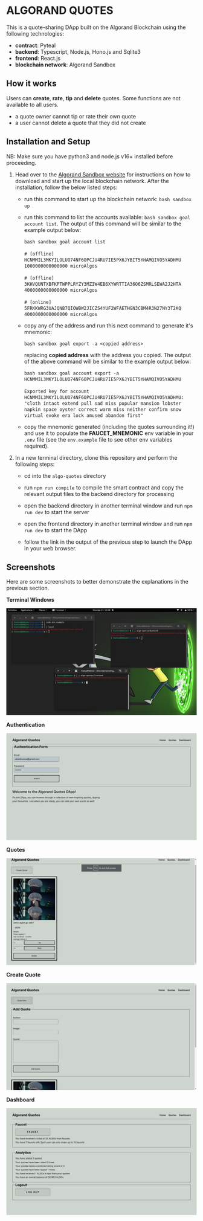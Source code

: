 # ALGORAND QUOTES

This is a quote-sharing DApp built on the Algorand Blockchain using the following technologies:

- **contract**: Pyteal
- **backend**: Typescript, Node.js, Hono.js and Sqlite3
- **frontend**: React.js
- **blockchain network**: Algorand Sandbox

## How it works

Users can **create**, **rate**, **tip** and **delete** quotes. Some functions are not available to all users.

- a quote owner cannot tip or rate their own quote
- a user cannot delete a quote that they did not create


## Installation and Setup

NB: Make sure you have python3 and node.js v16+ installed before proceeding.

1. Head over to the [Algorand Sandbox website](https://github.com/algorand/sandbox) for instructions on how to download and start up the local blockchain network. After the installation, follow the below listed steps:
    - run this command to start up the blockchain network: `bash sandbox up`
    - run this command to list the accounts available: `bash sandbox goal account list`. The output of this command will be similar to the example output below:

        ```
        bash sandbox goal account list

        # [offline]	HCNMMIL3MKYILOLUO74NF6OPCJU4RU7IE5PX6JYBIT5YHAMQIVO5YADHMU	1000000000000000 microAlgos

        # [offline]	3KHVQUNTXBFKPTWPPLRYZY3MZIW4EB6XYWRTTIA36O6ZSMRLSEWA2J2HTA	4000000000000000 microAlgos

        # [online]	5FRKKWRG3UAJQNB7QIOWBW2JICZS4YUF2WFAETHGN3CBM4R3N27NY3T2KQ	4000000000000000 microAlgos
        ```

    - copy any of the address and run this next command to generate it's mnemonic: 
        ```
        bash sandbox goal export -a <copied address>
        ```
        replacing **copied address** with the address you copied. 
        The output of the above command will be similar to the example output below:

        ```
        bash sandbox goal account export -a HCNMMIL3MKYILOLUO74NF6OPCJU4RU7IE5PX6JYBIT5YHAMQIVO5YADHMU

        Exported key for account HCNMMIL3MKYILOLUO74NF6OPCJU4RU7IE5PX6JYBIT5YHAMQIVO5YADHMU: "cloth intact extend pull sad miss popular mansion lobster napkin space oyster correct warm miss neither confirm snow virtual evoke era lock amused abandon first"
        ```
    - copy the mnemonic generated (including the quotes surrounding it!) and use it to populate the **FAUCET_MNEMONIC** env variable in your `.env` file (see the `env.example` file to see other env variables required).

2. In a new terminal directory, clone this repository and perform the following steps:

    - cd into the `algo-quotes` directory

    - run `npm run compile` to compile the smart contract and copy the relevant output files to the backend directory for processing

    - open the backend directory in another terminal window and run `npm run dev` to start the server

    - open the frontend directory in another terminal window and run `npm run dev` to start the DApp

    - follow the link in the output of the previous step to launch the DApp in your web browser.


## Screenshots

Here are some screenshots to better demonstrate the explanations in the previous section.

**Terminal Windows**

![Terminal Windows](./screenshots/terminal-windows.png)

**Authentication**

![Authentication form](./screenshots/auth-form.png)

**Quotes**

![Quotes section](./screenshots//quotes.png)

**Create Quote**

![Create quote form](./screenshots/quote-create-form.png)

**Dashboard**

![Dashboard](./screenshots/dashboard.png)